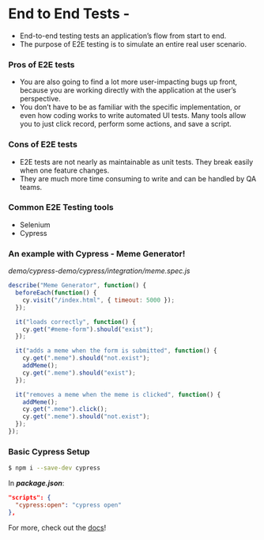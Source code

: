 # End to End Tests -

- End-to-end testing tests an application’s flow from start to end.
- The purpose of E2E testing is to simulate an entire real user scenario.

### Pros of E2E tests
- You are also going to find a lot more user-impacting bugs up front, because you are working directly with the application at the user’s perspective.
- You don’t have to be as familiar with the specific implementation, or even how coding works to write automated UI tests. Many tools allow you to just click record, perform some actions, and save a script.

### Cons of E2E tests
- E2E tests are not nearly as maintainable as unit tests. They break easily when one feature changes.
- They are much more time consuming to write and can be handled by QA teams.

### Common E2E Testing tools
- Selenium
- Cypress

### An example with Cypress - Meme Generator!
_demo/cypress-demo/cypress/integration/meme.spec.js_
```js
describe("Meme Generator", function() {
  beforeEach(function() {
    cy.visit("/index.html", { timeout: 5000 });
  });

  it("loads correctly", function() {
    cy.get("#meme-form").should("exist");
  });

  it("adds a meme when the form is submitted", function() {
    cy.get(".meme").should("not.exist");
    addMeme();
    cy.get(".meme").should("exist");
  });

  it("removes a meme when the meme is clicked", function() {
    addMeme();
    cy.get(".meme").click();
    cy.get(".meme").should("not.exist");
  });
});
```

### Basic Cypress Setup
```bash
$ npm i --save-dev cypress
```

In ***package.json***:
```json
"scripts": {
  "cypress:open": "cypress open"
},
```

For more, check out the [docs](https://docs.cypress.io/guides/getting-started/writing-your-first-test.html)!
